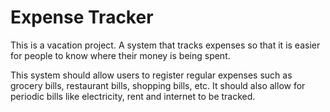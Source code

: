 # Expense Tracker

This is a vacation project. A system that tracks expenses so that it is easier for people to know where their money is being spent.

This system should allow users to register regular expenses such as grocery bills, restaurant bills, shopping bills, etc. It should also allow for periodic bills like electricity, rent and internet to be tracked.
